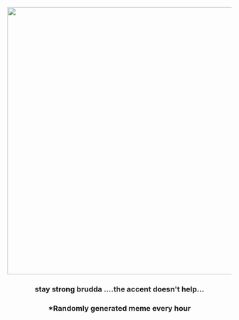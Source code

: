 <p align="center">
        <img src="https://i.redd.it/nf0dp1ufu2n81.gif" width="600" height="600">
        </p>
        <h3 align="center">stay strong brudda ....the accent doesn't help...</h3>
        <h3 align="center">*Randomly generated meme every hour</h3>
    